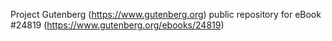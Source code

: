 Project Gutenberg (https://www.gutenberg.org) public repository for eBook #24819 (https://www.gutenberg.org/ebooks/24819)
